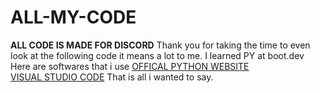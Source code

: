 # ALL-MY-CODE
**ALL CODE IS MADE FOR DISCORD**
Thank you for taking the time to even look at the following code it means a lot to me.
I learned PY at boot.dev
Here are softwares that i use 
[OFFICAL PYTHON WEBSITE](https://www.python.org/)                                                                                                                                          
[VISUAL STUDIO CODE](https://code.visualstudio.com/Download)
That is all i wanted to say.
